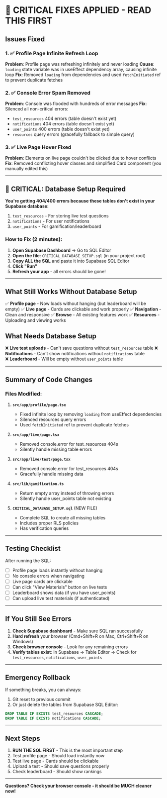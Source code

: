 # 🚨 CRITICAL FIXES APPLIED - READ THIS FIRST

## Issues Fixed

### 1. ✅ Profile Page Infinite Refresh Loop
**Problem**: Profile page was refreshing infinitely and never loading
**Cause**: `loading` state variable was in useEffect dependency array, causing infinite loop
**Fix**: Removed `loading` from dependencies and used `fetchInitiated` ref to prevent duplicate fetches

### 2. ✅ Console Error Spam Removed
**Problem**: Console was flooded with hundreds of error messages
**Fix**: Silenced all non-critical errors:
- `test_resources` 404 errors (table doesn't exist yet)
- `notifications` 404 errors (table doesn't exist yet)
- `user_points` 400 errors (table doesn't exist yet)
- `resources` query errors (gracefully fallback to simple query)

### 3. ✅ Live Page Hover Fixed
**Problem**: Elements on live page couldn't be clicked due to hover conflicts
**Fix**: Removed conflicting hover classes and simplified Card component (you manually edited this)

---

## 🔴 CRITICAL: Database Setup Required

**You're getting 404/400 errors because these tables don't exist in your Supabase database:**

1. `test_resources` - For storing live test questions
2. `notifications` - For user notifications
3. `user_points` - For gamification/leaderboard

### How to Fix (2 minutes):

1. **Open Supabase Dashboard** → Go to SQL Editor
2. **Open the file**: `CRITICAL_DATABASE_SETUP.sql` (in your project root)
3. **Copy ALL the SQL** and paste it into Supabase SQL Editor
4. **Click "Run"**
5. **Refresh your app** - all errors should be gone!

---

## What Still Works Without Database Setup

✅ **Profile page** - Now loads without hanging (but leaderboard will be empty)
✅ **Live page** - Cards are clickable and work properly
✅ **Navigation** - Clean and responsive
✅ **Browse** - All existing features work
✅ **Resources** - Uploading and viewing works

## What Needs Database Setup

❌ **Live test uploads** - Can't save questions without `test_resources` table
❌ **Notifications** - Can't show notifications without `notifications` table  
❌ **Leaderboard** - Will be empty without `user_points` table

---

## Summary of Code Changes

### Files Modified:

1. **`src/app/profile/page.tsx`**
   - Fixed infinite loop by removing `loading` from useEffect dependencies
   - Silenced resources query errors
   - Used `fetchInitiated` ref to prevent duplicate fetches

2. **`src/app/live/page.tsx`**
   - Removed console.error for test_resources 404s
   - Silently handle missing table errors

3. **`src/app/live/test/page.tsx`**
   - Removed console.error for test_resources 404s
   - Gracefully handle missing data

4. **`src/lib/gamification.ts`**
   - Return empty array instead of throwing errors
   - Silently handle user_points table not existing

5. **`CRITICAL_DATABASE_SETUP.sql`** (NEW FILE)
   - Complete SQL to create all missing tables
   - Includes proper RLS policies
   - Has verification queries

---

## Testing Checklist

After running the SQL:

- [ ] Profile page loads instantly without hanging
- [ ] No console errors when navigating
- [ ] Live page cards are clickable
- [ ] Can click "View Materials" button on live tests
- [ ] Leaderboard shows data (if you have user_points)
- [ ] Can upload live test materials (if authenticated)

---

## If You Still See Errors

1. **Check Supabase dashboard** - Make sure SQL ran successfully
2. **Hard refresh** your browser (Cmd+Shift+R on Mac, Ctrl+Shift+R on Windows)
3. **Check browser console** - Look for any remaining errors
4. **Verify tables exist**: In Supabase → Table Editor → Check for `test_resources`, `notifications`, `user_points`

---

## Emergency Rollback

If something breaks, you can always:
1. Git reset to previous commit
2. Or just delete the tables from Supabase SQL Editor:
```sql
DROP TABLE IF EXISTS test_resources CASCADE;
DROP TABLE IF EXISTS notifications CASCADE;
```

---

## Next Steps

1. **RUN THE SQL FIRST** - This is the most important step
2. Test profile page - Should load instantly now
3. Test live page - Cards should be clickable
4. Upload a test - Should save questions properly
5. Check leaderboard - Should show rankings

---

**Questions? Check your browser console - it should be MUCH cleaner now!**
